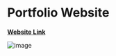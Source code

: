 # Portfolio Website 

**[Website Link](https://sourabgarg.github.io/Portfolio/)**

![image](https://github.com/SourabGarg/Portfolio/assets/112079423/d0e3614c-c9c8-4055-8a85-ad0aa877b2cf)
